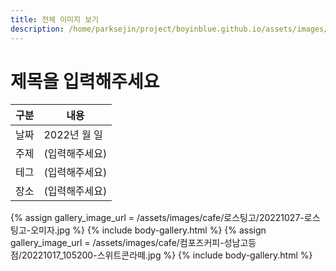 ```yaml
---
title: 전체 이미지 보기
description: /home/parksejin/project/boyinblue.github.io/assets/images/cafe
---
```



제목을 입력해주세요
===


|구분|내용|
|---|---|
|날짜|2022년 월 일|
|주제|(입력해주세요)|
|테그|(입력해주세요)|
|장소|(입력해주세요)|


{% assign gallery_image_url = /assets/images/cafe/로스팅고/20221027-로스팅고-오미자.jpg %}
{% include body-gallery.html %}
{% assign gallery_image_url = /assets/images/cafe/컴포즈커피-성남고등점/20221017_105200-스위트콘라떼.jpg %}
{% include body-gallery.html %}
